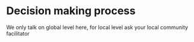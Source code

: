 # Decision making process

We only talk on global level here, for local level ask your local community facilitator

